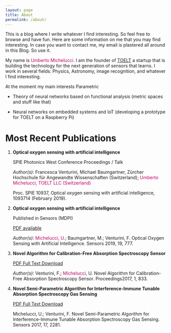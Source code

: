 ```yaml
---
layout: page
title: About
permalink: /about/
---
```


This is a blog where I write whatever I find interesting. So feel free to browse
and have fun. Here are some information on me that you may find interesting.
In case you want to contact me, my email is plastered all around in this Blog.
So use it.

My name is <span style="color:rgb(192,0,105)">Umberto Michelucci</span>. I am the founder of
[TOELT](http://toelt.ai) a startup that
is building the technology for the next generation of sensors that learns.
I work in several fields: Physics, Astronomy, image recognition, and whatever
I find interesting.

At the moment my main interests Parametric

- Theory of neural networks based on functional analysis
(metric spaces and stuff like that)

- Neural networks on embedded systems and IoT
(developing a prototype for TOELT on a Raspberry Pi)

# Most Recent Publications

1. **Optical oxygen sensing with artificial intelligence**

   SPIE Photonics West Conference Proceedings / Talk

   *Author(s):* Francesca Venturini, Michael Baumgartner, Zürcher Hochschule für Angewandte Wissenschaften (Switzerland);
<span style="color:rgb(192,0,105)">Umberto Michelucci, TOELT LLC (Switzerland)</span>

   Proc. SPIE 10937, Optical oxygen sensing with artificial intelligence, 1093714 (February 2019).

2. **Optical oxygen sensing with artificial intelligence**

   Published in Sensors (MDPI)

   [PDF available](https://www.mdpi.com/1424-8220/19/4/777/pdf)

   *Author(s):* <span style="color:rgb(192,0,105)">Michelucci, U.</span>; Baumgartner, M.; Venturini, F. Optical Oxygen Sensing with Artificial Intelligence. Sensors 2019, 19, 777.

3. **Novel Algorithm for Calibration-Free Absorption Spectroscopy Sensor**

   [PDF Full Text Download](https://www.mdpi.com/2504-3900/1/8/833/pdf)

   *Author(s):* Venturini, F.; <span style="color:rgb(192,0,105)">Michelucci</span>,
   U. Novel Algorithm for Calibration-Free Absorption Spectroscopy Sensor. Proceedings2017, 1, 833.

4. **Novel Semi-Parametric Algorithm for Interference-Immune Tunable Absorption Spectroscopy Gas Sensing**

   [PDF Full Text Download](https://www.mdpi.com/1424-8220/17/10/2281/pdf)

   Michelucci, U.; Venturini, F. Novel Semi-Parametric Algorithm for Interference-Immune Tunable Absorption Spectroscopy Gas Sensing. Sensors 2017, 17, 2281.
